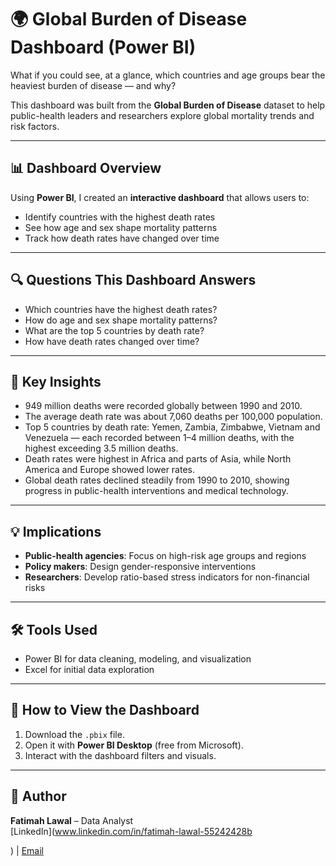# 🌍 Global Burden of Disease Dashboard (Power BI)

What if you could see, at a glance, which countries and age groups bear the heaviest burden of disease — and why?  

This dashboard was built from the **Global Burden of Disease** dataset to help public-health leaders and researchers explore global mortality trends and risk factors.

---

## 📊 Dashboard Overview
Using **Power BI**, I created an **interactive dashboard** that allows users to:
- Identify countries with the highest death rates
- See how age and sex shape mortality patterns
- Track how death rates have changed over time

---

## 🔍 Questions This Dashboard Answers
- Which countries have the highest death rates?
- How do age and sex shape mortality patterns?
- What are the top 5 countries by death rate?
- How have death rates changed over time?

---

## 📝 Key Insights
- 949 million deaths were recorded globally between 1990 and 2010.
- The average death rate was about 7,060 deaths per 100,000 population.
- Top 5 countries by death rate: Yemen, Zambia, Zimbabwe, Vietnam and Venezuela — each recorded between 1–4 million deaths, with the highest exceeding 3.5 million deaths.
- Death rates were highest in Africa and parts of Asia, while North America and Europe showed lower rates.
- Global death rates declined steadily from 1990 to 2010, showing progress in public-health interventions and medical technology.

---

## 💡 Implications
- **Public-health agencies**: Focus on high-risk age groups and regions  
- **Policy makers**: Design gender-responsive interventions  
- **Researchers**: Develop ratio-based stress indicators for non-financial risks  

---

## 🛠️ Tools Used
- Power BI for data cleaning, modeling, and visualization  
- Excel for initial data exploration  

---

## 🚀 How to View the Dashboard
1. Download the `.pbix` file.
2. Open it with **Power BI Desktop** (free from Microsoft).
3. Interact with the dashboard filters and visuals.

---

## 📝 Author
**Fatimah Lawal** – Data Analyst  
[LinkedIn](www.linkedin.com/in/fatimah-lawal-55242428b

) | [Email](Lawaldabira@gmail.com)
